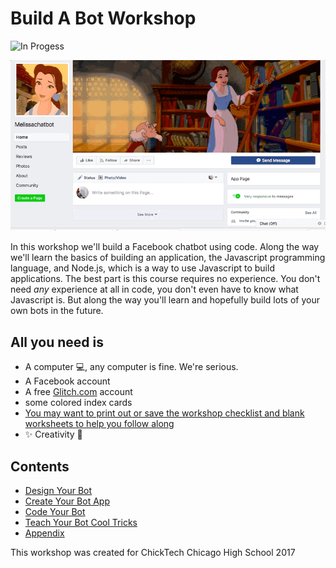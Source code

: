 # Build A Bot Workshop

![In Progess](https://img.shields.io/badge/In%20Progress--red.svg)

![examplebot](assets/images/chatbot-example-large.gif)


In this workshop we'll build a Facebook chatbot using code. Along the way we'll learn the basics of building an application, the Javascript programming language, and Node.js, which is a way to use Javascript to build applications. The best part is this course requires no experience. You don't need *any* experience at all in code, you don't even have to know what Javascript is. But along the way you'll learn and hopefully build lots of your own bots in the future. 

## All you need is

* A computer :computer:, any computer is fine. We're serious. 
* A Facebook account
* A free [Glitch.com](https://glitch.com) account
* some colored index cards
* [You may want to print out or save the workshop checklist and blank worksheets to help you follow along](appendix.md)
* :sparkles: Creativity :rainbow:

## Contents

* [Design Your Bot](bot-design.md)
* [Create Your Bot App](create-app.md)
* [Code Your Bot](write-code.md)
* [Teach Your Bot Cool Tricks](bot-tricks.md)
* [Appendix](appendix.md)




This workshop was created for ChickTech Chicago High School 2017
